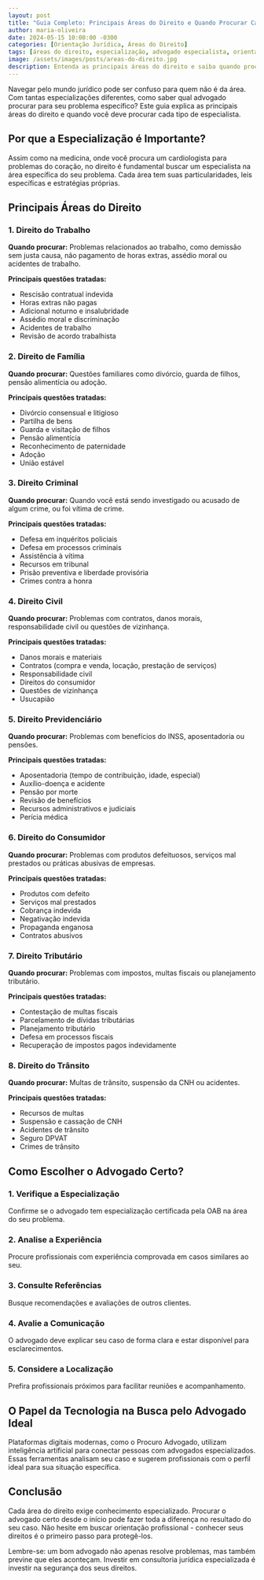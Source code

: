 ```yaml
---
layout: post
title: "Guia Completo: Principais Áreas do Direito e Quando Procurar Cada Especialista"
author: maria-oliveira
date: 2024-05-15 10:00:00 -0300
categories: [Orientação Jurídica, Áreas do Direito]
tags: [áreas do direito, especialização, advogado especialista, orientação jurídica]
image: /assets/images/posts/areas-do-direito.jpg
description: Entenda as principais áreas do direito e saiba quando procurar cada tipo de especialista para resolver sua questão jurídica.
---
```


Navegar pelo mundo jurídico pode ser confuso para quem não é da área. Com tantas especializações diferentes, como saber qual advogado procurar para seu problema específico? Este guia explica as principais áreas do direito e quando você deve procurar cada tipo de especialista.

## Por que a Especialização é Importante?

Assim como na medicina, onde você procura um cardiologista para problemas do coração, no direito é fundamental buscar um especialista na área específica do seu problema. Cada área tem suas particularidades, leis específicas e estratégias próprias.

## Principais Áreas do Direito

### 1. Direito do Trabalho

**Quando procurar:** Problemas relacionados ao trabalho, como demissão sem justa causa, não pagamento de horas extras, assédio moral ou acidentes de trabalho.

**Principais questões tratadas:**
- Rescisão contratual indevida
- Horas extras não pagas
- Adicional noturno e insalubridade
- Assédio moral e discriminação
- Acidentes de trabalho
- Revisão de acordo trabalhista

### 2. Direito de Família

**Quando procurar:** Questões familiares como divórcio, guarda de filhos, pensão alimentícia ou adoção.

**Principais questões tratadas:**
- Divórcio consensual e litigioso
- Partilha de bens
- Guarda e visitação de filhos
- Pensão alimentícia
- Reconhecimento de paternidade
- Adoção
- União estável

### 3. Direito Criminal

**Quando procurar:** Quando você está sendo investigado ou acusado de algum crime, ou foi vítima de crime.

**Principais questões tratadas:**
- Defesa em inquéritos policiais
- Defesa em processos criminais
- Assistência à vítima
- Recursos em tribunal
- Prisão preventiva e liberdade provisória
- Crimes contra a honra

### 4. Direito Civil

**Quando procurar:** Problemas com contratos, danos morais, responsabilidade civil ou questões de vizinhança.

**Principais questões tratadas:**
- Danos morais e materiais
- Contratos (compra e venda, locação, prestação de serviços)
- Responsabilidade civil
- Direitos do consumidor
- Questões de vizinhança
- Usucapião

### 5. Direito Previdenciário

**Quando procurar:** Problemas com benefícios do INSS, aposentadoria ou pensões.

**Principais questões tratadas:**
- Aposentadoria (tempo de contribuição, idade, especial)
- Auxílio-doença e acidente
- Pensão por morte
- Revisão de benefícios
- Recursos administrativos e judiciais
- Perícia médica

### 6. Direito do Consumidor

**Quando procurar:** Problemas com produtos defeituosos, serviços mal prestados ou práticas abusivas de empresas.

**Principais questões tratadas:**
- Produtos com defeito
- Serviços mal prestados
- Cobrança indevida
- Negativação indevida
- Propaganda enganosa
- Contratos abusivos

### 7. Direito Tributário

**Quando procurar:** Problemas com impostos, multas fiscais ou planejamento tributário.

**Principais questões tratadas:**
- Contestação de multas fiscais
- Parcelamento de dívidas tributárias
- Planejamento tributário
- Defesa em processos fiscais
- Recuperação de impostos pagos indevidamente

### 8. Direito do Trânsito

**Quando procurar:** Multas de trânsito, suspensão da CNH ou acidentes.

**Principais questões tratadas:**
- Recursos de multas
- Suspensão e cassação de CNH
- Acidentes de trânsito
- Seguro DPVAT
- Crimes de trânsito

## Como Escolher o Advogado Certo?

### 1. Verifique a Especialização
Confirme se o advogado tem especialização certificada pela OAB na área do seu problema.

### 2. Analise a Experiência
Procure profissionais com experiência comprovada em casos similares ao seu.

### 3. Consulte Referências
Busque recomendações e avaliações de outros clientes.

### 4. Avalie a Comunicação
O advogado deve explicar seu caso de forma clara e estar disponível para esclarecimentos.

### 5. Considere a Localização
Prefira profissionais próximos para facilitar reuniões e acompanhamento.

## O Papel da Tecnologia na Busca pelo Advogado Ideal

Plataformas digitais modernas, como o Procuro Advogado, utilizam inteligência artificial para conectar pessoas com advogados especializados. Essas ferramentas analisam seu caso e sugerem profissionais com o perfil ideal para sua situação específica.

## Conclusão

Cada área do direito exige conhecimento especializado. Procurar o advogado certo desde o início pode fazer toda a diferença no resultado do seu caso. Não hesite em buscar orientação profissional - conhecer seus direitos é o primeiro passo para protegê-los.

Lembre-se: um bom advogado não apenas resolve problemas, mas também previne que eles aconteçam. Investir em consultoria jurídica especializada é investir na segurança dos seus direitos.